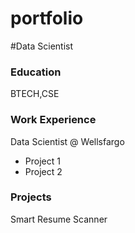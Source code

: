 # portfolio

#Data Scientist

### Education
BTECH,CSE

### Work Experience
Data Scientist @ Wellsfargo
- Project 1
- Project 2

### Projects
Smart Resume Scanner
